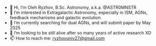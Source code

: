 - 👋 Hi, I’m Oleh Ryzhov, B.Sc. Astronomy, a.k.a. @ASTR0MNSTR
- 👀 I’m interested in Extragalactic Astronomy, especially in ISM, AGNs, feedback mechanisms and galactic evolution.
- 🌱 I’m currently searching for dual AGNs, and will submit paper by May 2025
- 💞️ I’m looking to be still alive after so many years of active research XD
- 📫 How to reach me: ryzhovuniv27@gmail.com 

<!---
ASTR0MNSTR/ASTR0MNSTR is a ✨ special ✨ repository because its `README.md` (this file) appears on your GitHub profile.
You can click the Preview link to take a look at your changes.
--->
